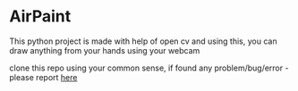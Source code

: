 # AirPaint
This python project is made with help of open cv and using this, you can draw anything from your hands using your webcam 

clone this repo using your common sense, if found any problem/bug/error - please report <a href="mailto:hariom229@hotmail.com"> here </a>
